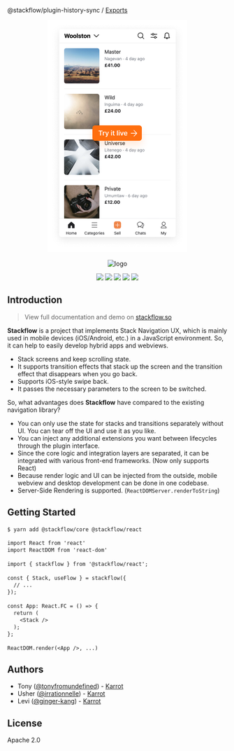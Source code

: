 @stackflow/plugin-history-sync / [Exports](modules.md)

<div align="center">

<a href="https://stackflow-docs.vercel.app" target="_blank">

<img alt="demo" src="./demo.png" width="320">

</a>

![logo](./logo.svg)

![](https://img.shields.io/npm/v/@stackflow/core) ![](https://img.shields.io/npm/l/@stackflow/core) ![](https://img.shields.io/npm/dt/@stackflow/core) ![](https://img.shields.io/github/contributors/daangn/stackflow) ![](https://img.shields.io/github/last-commit/daangn/stackflow)

</div>

## Introduction

> View full documentation and demo on [stackflow.so](https://stackflow-docs.vercel.app)

**Stackflow** is a project that implements Stack Navigation UX, which is mainly used in mobile devices (iOS/Android, etc.) in a JavaScript environment. So, it can help to easily develop hybrid apps and webviews.

- Stack screens and keep scrolling state.
- It supports transition effects that stack up the screen and the transition effect that disappears when you go back.
- Supports iOS-style swipe back.
- It passes the necessary parameters to the screen to be switched.

So, what advantages does **Stackflow** have compared to the existing navigation library?

- You can only use the state for stacks and transitions separately without UI. You can tear off the UI and use it as you like.
- You can inject any additional extensions you want between lifecycles through the plugin interface.
- Since the core logic and integration layers are separated, it can be integrated with various front-end frameworks. (Now only supports React)
- Because render logic and UI can be injected from the outside, mobile webview and desktop development can be done in one codebase.
- Server-Side Rendering is supported. (`ReactDOMServer.renderToString`)

## Getting Started

```bash
$ yarn add @stackflow/core @stackflow/react
```

```tsx
import React from 'react'
import ReactDOM from 'react-dom'

import { stackflow } from '@stackflow/react';

const { Stack, useFlow } = stackflow({
  // ...
});

const App: React.FC = () => {
  return (
    <Stack />
  );
};

ReactDOM.render(<App />, ...)
```

## Authors

- Tony ([@tonyfromundefined](https://github.com/tonyfromundefined)) - [Karrot](https://careers.ca.karrotmarket.com/)
- Usher ([@irrationnelle](https://github.com/irrationnelle)) - [Karrot](https://careers.ca.karrotmarket.com/)
- Levi ([@ginger-kang](https://github.com/ginger-kang)) - [Karrot](https://careers.ca.karrotmarket.com/)

## License

Apache 2.0
